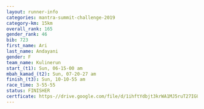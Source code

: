 ```yaml
---
layout: runner-info 
categories: mantra-summit-challenge-2019 
category-km: 15km 
overall_rank: 165
gender_rank: 46
bib: 723
first_name: Ari
last_name: Andayani
gender: F
team_name: Kulinerun
start_(t1): Sun, 06-15-00 am
mbah_kamad_(t2): Sun, 07-20-27 am
finish_(t3): Sun, 10-10-55 am
race_time: 3-55-55
status: FINISHER
certficate: https-//drive.google.com/file/d/1ihftYdbjt3krWA1MJ5ruT27IGUlmsM0w/view?usp=sharing
---
```

